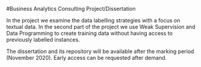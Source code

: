 #Business Analytics Consulting Project/Dissertation

In the project we examine the data labelling strategies with a focus on textual data. In the second part of the project we use Weak Supervision and Data Programming to create training data without having access to previously labelled instances.

The dissertation and its repository will be available after the marking period (November 2020). Early access can be requested after demand.